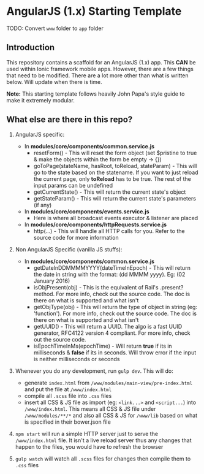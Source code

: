 # AngularJS (1.x) Starting Template #

TODO: Convert `www` folder to `app` folder

## Introduction ##

This repository contains a scaffold for an AngularJS (1.x) app. This **CAN** be used within Ionic framework mobile apps. However, there are a few things that need to be modified. There are a lot more other than what is written below. Will update when there is time.

**Note:** This starting template follows heavily John Papa's style guide to make it extremely modular.

## What else are there in this repo? ##

1. AngularJS specific:
    
    - In **modules/core/components/common.service.js**
        - resetForm() - This will reset the form object (set $pristine to true & make the objects within the form be empty -> {})
        - goToPage(stateName, hasRoot, toReload, stateParam) - This will go to the state based on the statename. If you want to just reload the current page, only **toReload** has to be true. The rest of the input params can be undefined
        - getCurrentState() - This will return the current state's object
        - getStateParam() - This will return the current state's parameters (if any)
    - In **modules/core/components/events.service.js**
        - Here is where all broadcast events executor & listener are placed
    - In **modules/core/components/httpRequests.service.js**
        - http(...) - This will handle all HTTP calls for you. Refer to the source code for more information
2. Non AngularJS Specific (vanilla JS stuffs):
    
    - In **modules/core/components/common.service.js**
        - getDateInDDMMMMYYYY(dateTimeInEpoch) - This will return the date in string with the format: (dd MMMM yyyy). Eg: (02 January 2016)
        - isObjPresent(obj) - This is the equivalent of Rail's .present? method. For more info, check out the source code. The doc is there on what is supported and what isn't
        - getObjType(obj) - This will return the type of object in string (eg: 'function'). For more info, check out the source code. The doc is there on what is supported and what isn't
        - getUUID() - This will return a UUID. The algo is a fast UUID generator, RFC4122 version 4 compliant. For more info, check out the source code.
        - isEpochTimeInMs(epochTime) - Will return **true** if its in milliseconds & **false** if its in seconds. Will throw error if the input is neither milliseconds or seconds

3. Whenever you do any development, run `gulp dev`. This will do:
    - generate `index.html` from `/www/modules/main-view/pre-index.html` and put the file at `/www/index.html`
    - compile all `.scss` file into `.css` files
    - insert all CSS & JS file as import (eg: `<link...>` and `<script...`) into `/www/index.html`. This means all CSS & JS file under `/www/modules/**/*` and also all CSS & JS for `/www/lib` based on what is specified in their bower.json file

4. `npm start` will run a simple HTTP server just to serve the `/www/index.html` file. It isn't a live reload server thus any changes that happen to the files, you would have to refresh the browser

5. `gulp watch` will watch all `.scss` files for changes then compile them to `.css` files
